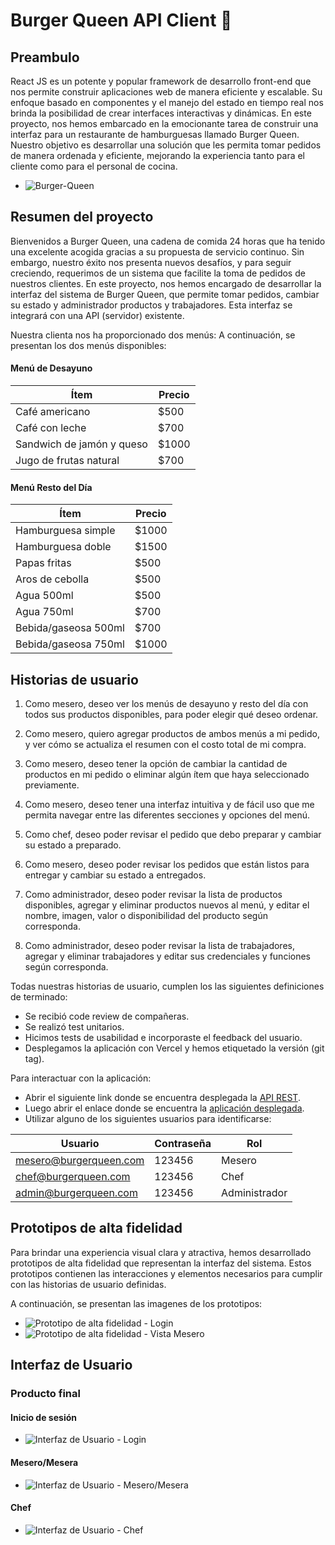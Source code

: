 # Burger Queen API Client 👑

## Preambulo

React JS es un potente y popular framework de desarrollo front-end que nos permite construir aplicaciones web de manera eficiente y escalable. Su enfoque basado en componentes y el manejo del estado en tiempo real nos brinda la posibilidad de crear interfaces interactivas y dinámicas. En este proyecto, nos hemos embarcado en la emocionante tarea de construir una interfaz para un restaurante de hamburguesas llamado Burger Queen. Nuestro objetivo es desarrollar una solución que les permita tomar pedidos de manera ordenada y eficiente, mejorando la experiencia tanto para el cliente como para el personal de cocina.

- ![Burger-Queen](src/assets/img/BurgerQueen.png)

## Resumen del proyecto

Bienvenidos a Burger Queen, una cadena de comida 24 horas que ha tenido una excelente acogida gracias a su propuesta de servicio continuo. Sin embargo, nuestro éxito nos presenta nuevos desafíos, y para seguir creciendo, requerimos de un sistema que facilite la toma de pedidos de nuestros clientes. En este proyecto, nos hemos encargado de desarrollar la interfaz del sistema de Burger Queen, que permite tomar pedidos, cambiar su estado y administrador productos y trabajadores. Esta interfaz se integrará con una API (servidor) existente.

Nuestra clienta nos ha proporcionado dos menús: A continuación, se presentan los dos menús disponibles:

#### Menú de Desayuno

| Ítem                      | Precio|
|---------------------------|-------|
| Café americano            | $500  |
| Café con leche            | $700  |
| Sandwich de jamón y queso | $1000 |
| Jugo de frutas natural    | $700  |


#### Menú Resto del Día

| Ítem                     | Precio|
|--------------------------|-------|
| Hamburguesa simple       | $1000 |
| Hamburguesa doble        | $1500 |
| Papas fritas             | $500  |
| Aros de cebolla          | $500  |
| Agua 500ml               | $500  |
| Agua 750ml               | $700  |
| Bebida/gaseosa 500ml     | $700  |
| Bebida/gaseosa 750ml     | $1000 |

## Historias de usuario

1. Como mesero, deseo ver los menús de desayuno y resto del día con todos sus productos disponibles, para poder elegir qué deseo ordenar.

2. Como mesero, quiero agregar productos de ambos menús a mi pedido, y ver cómo se actualiza el resumen con el costo total de mi compra.

3. Como mesero, deseo tener la opción de cambiar la cantidad de productos en mi pedido o eliminar algún ítem que haya seleccionado previamente.

4. Como mesero, deseo tener una interfaz intuitiva y de fácil uso que me permita navegar entre las diferentes secciones y opciones del menú.

5. Como chef, deseo poder revisar el pedido que debo preparar y cambiar su estado a preparado.
6. Como mesero, deseo poder revisar los pedidos que están listos para entregar y cambiar su estado a entregados.
7. Como administrador, deseo poder revisar la lista de productos disponibles, agregar y eliminar productos nuevos al menú, y editar el nombre, imagen, valor o disponibilidad del producto según corresponda.
8. Como administrador, deseo poder revisar la lista de trabajadores, agregar y eliminar trabajadores y editar sus credenciales y funciones según corresponda.

Todas nuestras historias de usuario, cumplen los las siguientes definiciones de terminado:

- Se recibió code review de compañeras.
- Se realizó test unitarios.
- Hicimos tests de usabilidad e incorporaste el feedback del usuario.
- Desplegamos la aplicación con Vercel y hemos etiquetado la versión (git tag).

Para interactuar con la aplicación:
- Abrir el siguiente link donde se encuentra desplegada la [API REST](https://burgerqueen-apimock-andreypauli.onrender.com/). 
- Luego abrir el enlace donde se encuentra la [aplicación desplegada](https://dev-005-burger-queen-api-client-git-master-paulivega.vercel.app/
).
- Utilizar alguno de los siguientes usuarios para identificarse:

| Usuario                | Contraseña| Rol            |
|------------------------|-----------|----------------|
| mesero@burgerqueen.com |   123456  | Mesero         |
| chef@burgerqueen.com   |   123456  | Chef           |
| admin@burgerqueen.com  |   123456  | Administrador  |


## Prototipos de alta fidelidad

Para brindar una experiencia visual clara y atractiva, hemos desarrollado prototipos de alta fidelidad que representan la interfaz del sistema. Estos prototipos contienen las interacciones y elementos necesarios para cumplir con las historias de usuario definidas.

A continuación, se presentan las imagenes de los prototipos:

- ![Prototipo de alta fidelidad - Login](src/assets/img/PrototypeLogin.png)
- ![Prototipo de alta fidelidad - Vista Mesero](src/assets/img/PrototypeWaiter.png)

## Interfaz de Usuario

### Producto final

#### Inicio de sesión
- ![Interfaz de Usuario - Login](src/assets/img/loginBQ.png)

#### Mesero/Mesera
- ![Interfaz de Usuario - Mesero/Mesera](src/assets/img/waiterBQ.png)

#### Chef
- ![Interfaz de Usuario - Chef](src/assets/img/chefBQ.png)